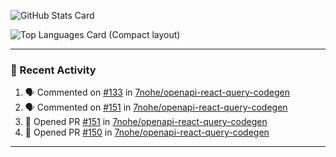 ![GitHub Stats Card](https://github-readme-stats.vercel.app/api?username=7nohe&count_private=true&theme=react)

![Top Languages Card (Compact layout)](https://github-readme-stats.vercel.app/api/top-langs/?username=7nohe&layout=compact&theme=react)

---

### :koala: Recent Activity

<!--START_SECTION:activity-->
1. 🗣 Commented on [#133](https://github.com/7nohe/openapi-react-query-codegen/issues/133#issuecomment-2371241246) in [7nohe/openapi-react-query-codegen](https://github.com/7nohe/openapi-react-query-codegen)
2. 🗣 Commented on [#151](https://github.com/7nohe/openapi-react-query-codegen/pull/151#issuecomment-2371219549) in [7nohe/openapi-react-query-codegen](https://github.com/7nohe/openapi-react-query-codegen)
3. 💪 Opened PR [#151](https://github.com/7nohe/openapi-react-query-codegen/pull/151) in [7nohe/openapi-react-query-codegen](https://github.com/7nohe/openapi-react-query-codegen)
4. 💪 Opened PR [#150](https://github.com/7nohe/openapi-react-query-codegen/pull/150) in [7nohe/openapi-react-query-codegen](https://github.com/7nohe/openapi-react-query-codegen)
<!--END_SECTION:activity-->

---
